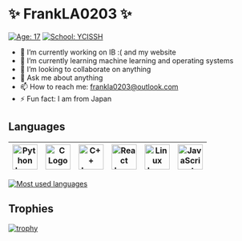 # ✨ FrankLA0203 ✨

[![Age: 17](https://img.shields.io/badge/Age-17-blue?style=for-the-badge)](https://en.wikipedia.org/wiki/February_3)
[![School: YCISSH](https://img.shields.io/badge/School-YCISSH-green?style=for-the-badge)](https://ycis-sh.com)

- 🔭 I’m currently working on IB :( and my website
- 🌱 I’m currently learning machine learning and operating systems
- 👯 I’m looking to collaborate on anything
- 💬 Ask me about anything
- 📫 How to reach me: frankla0203@outlook.com
- ⚡ Fun fact: I am from Japan

## Languages
|<img src="https://cdn.worldvectorlogo.com/logos/python-5.svg" alt="Python Logo" width="50" height="50"/> | <img src="https://cdn.worldvectorlogo.com/logos/c-1.svg" alt="C Logo" width="50" height="50"/> |<img src="https://cdn.worldvectorlogo.com/logos/c.svg" alt="C++ Logo" width="50" height="50"/> | <img src="https://cdn.worldvectorlogo.com/logos/react-2.svg" alt="React Logo" width="50" height="50"/> |<img src="https://cdn.worldvectorlogo.com/logos/linux-tux.svg" alt="Linux Logo" width="50" height="50"/> |<img src="https://cdn.worldvectorlogo.com/logos/logo-javascript.svg" alt="JavaScript Logo" width="50" height="50"/> |
|:---:|:---:|:---:|:---:|:---:|:---:|

[![Most used languages](https://github-readme-stats.vercel.app/api/top-langs/?username=FrankLA0203&theme=ayu-mirage)](https://github.com/FrankLA0203)

## Trophies

[![trophy](https://github-profile-trophy.vercel.app/?username=FrankLA0203&theme=discord&row=1)](https://github.com/ryo-ma/github-profile-trophy)
